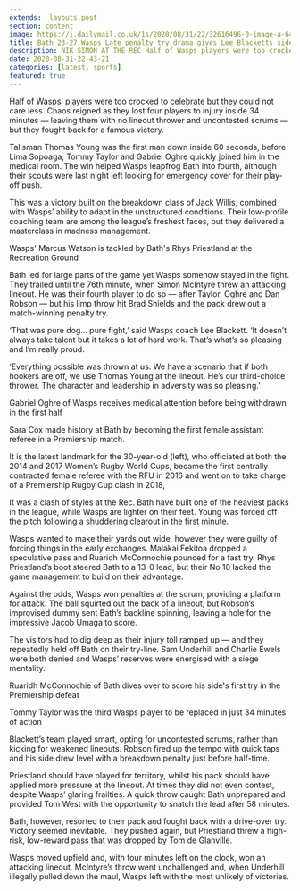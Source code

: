 ```yaml
---
extends: _layouts.post
section: content
image: https://i.dailymail.co.uk/1s/2020/08/31/22/32616496-0-image-a-64_1598908188507.jpg 
title: Bath 23-27 Wasps Late penalty try drama gives Lee Blacketts side a lifeline 
description: NIK SIMON AT THE REC Half of Wasps players were too crocked to celebrate but they could not care less. Chaos reigned as they lost four players to injury inside 34 minutes. 
date: 2020-08-31-22-43-21 
categories: [latest, sports] 
featured: true 
--- 
```

Half of Wasps’ players were too crocked to celebrate but they could not care less. Chaos reigned as they lost four players to injury inside 34 minutes — leaving them with no lineout thrower and uncontested scrums — but they fought back for a famous victory.

Talisman Thomas Young was the first man down inside 60 seconds, before Lima Sopoaga, Tommy Taylor and Gabriel Oghre quickly joined him in the medical room. The win helped Wasps leapfrog Bath into fourth, although their scouts were last night left looking for emergency cover for their play-off push.

This was a victory built on the breakdown class of Jack Willis, combined with Wasps’ ability to adapt in the unstructured conditions. Their low-profile coaching team are among the league’s freshest faces, but they delivered a masterclass in madness management.

Wasps' Marcus Watson is tackled by Bath's Rhys Priestland at the Recreation Ground

Bath led for large parts of the game yet Wasps somehow stayed in the fight. They trailed until the 76th minute, when Simon McIntyre threw an attacking lineout. He was their fourth player to do so — after Taylor, Oghre and Dan Robson — but his limp throw hit Brad Shields and the pack drew out a match-winning penalty try.

‘That was pure dog… pure fight,’ said Wasps coach Lee Blackett. ‘It doesn’t always take talent but it takes a lot of hard work. That’s what’s so pleasing and I’m really proud.

‘Everything possible was thrown at us. We have a scenario that if both hookers are off, we use Thomas Young at the lineout. He’s our third-choice thrower. The character and leadership in adversity was so pleasing.’

Gabriel Oghre of Wasps receives medical attention before being withdrawn in the first half

Sara Cox made history at Bath by becoming the first female assistant referee in a Premiership match. 

It is the latest landmark for the 30-year-old (left), who officiated at both the 2014 and 2017 Women’s Rugby World Cups, became the first centrally contracted female referee with the RFU in 2016 and went on to take charge of a Premiership Rugby Cup clash in 2018,

It was a clash of styles at the Rec. Bath have built one of the heaviest packs in the league, while Wasps are lighter on their feet. Young was forced off the pitch following a shuddering clearout in the first minute.

Wasps wanted to make their yards out wide, however they were guilty of forcing things in the early exchanges. Malakai Fekitoa dropped a speculative pass and Ruaridh McConnochie pounced for a fast try. Rhys Priestland’s boot steered Bath to a 13-0 lead, but their No 10 lacked the game management to build on their advantage.

Against the odds, Wasps won penalties at the scrum, providing a platform for attack. The ball squirted out the back of a lineout, but Robson’s improvised dummy sent Bath’s backline spinning, leaving a hole for the impressive Jacob Umaga to score.

The visitors had to dig deep as their injury toll ramped up — and they repeatedly held off Bath on their try-line. Sam Underhill and Charlie Ewels were both denied and Wasps’ reserves were energised with a siege mentality.

Ruaridh McConnochie of Bath dives over to score his side's first try in the Premiership defeat

Tommy Taylor was the third Wasps player to be replaced in just 34 minutes of action

Blackett’s team played smart, opting for uncontested scrums, rather than kicking for weakened lineouts. Robson fired up the tempo with quick taps and his side drew level with a breakdown penalty just before half-time.

Priestland should have played for territory, whilst his pack should have applied more pressure at the lineout. At times they did not even contest, despite Wasps’ glaring frailties. A quick throw caught Bath unprepared and provided Tom West with the opportunity to snatch the lead after 58 minutes.

Bath, however, resorted to their pack and fought back with a drive-over try. Victory seemed inevitable. They pushed again, but Priestland threw a high-risk, low-reward pass that was dropped by Tom de Glanville.

Wasps moved upfield and, with four minutes left on the clock, won an attacking lineout. McIntyre’s throw went unchallenged and, when Underhill illegally pulled down the maul, Wasps left with the most unlikely of victories.

